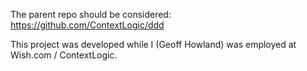The parent repo should be considered: https://github.com/ContextLogic/ddd

This project was developed while I (Geoff Howland) was employed at Wish.com / ContextLogic.

